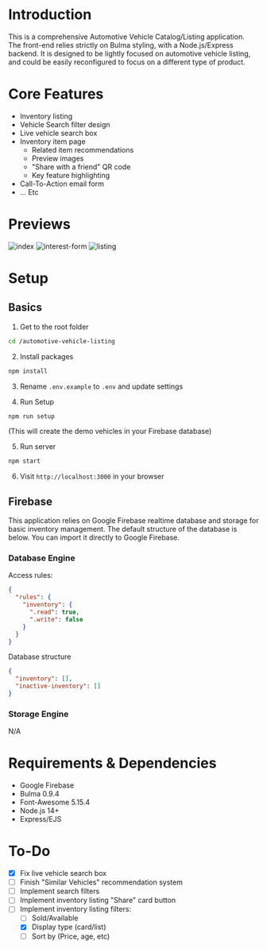# Introduction

This is a comprehensive Automotive Vehicle Catalog/Listing application. The front-end relies strictly on Bulma styling, with a Node.js/Express backend. It is designed to be lightly focused on automotive vehicle listing, and could be easily reconfigured to focus on a different type of product.

# Core Features

- Inventory listing
- Vehicle Search filter design
- Live vehicle search box
- Inventory item page
  - Related item recommendations
  - Preview images
  - "Share with a friend" QR code
  - Key feature highlighting
- Call-To-Action email form
- ... Etc

# Previews

![index](https://user-images.githubusercontent.com/38357871/229307852-7721f46d-d510-47f9-b2dc-8d90bb8f4e3e.png)
![interest-form](https://user-images.githubusercontent.com/38357871/229307858-86845c48-f5b9-478c-b9ba-e95d97422fe7.png)
![listing](https://user-images.githubusercontent.com/38357871/229307864-dd59726b-639d-4b44-8e43-74965ce1da13.png)

# Setup

## Basics

1. Get to the root folder

```bash
cd /automotive-vehicle-listing
```

2. Install packages

```bash
npm install
```

3. Rename `.env.example` to `.env` and update settings

4. Run Setup

```bash
npm run setup
```

(This will create the demo vehicles in your Firebase database)

5. Run server

```bash
npm start
```

6. Visit `http://localhost:3000` in your browser

## Firebase

This application relies on Google Firebase realtime database and storage for basic inventory management. The default structure of the database is below. You can import it directly to Google Firebase.

### Database Engine

Access rules:

```JSON
{
  "rules": {
    "inventory": {
      ".read": true,
      ".write": false
    }
  }
}
```

Database structure

```JSON
{
  "inventory": [],
  "inactive-inventory": []
}
```

### Storage Engine

N/A

# Requirements & Dependencies

- Google Firebase
- Bulma 0.9.4
- Font-Awesome 5.15.4
- Node.js 14+
- Express/EJS

# To-Do

- [X] Fix live vehicle search box
- [ ] Finish "Similar Vehicles" recommendation system
- [ ] Implement search filters
- [ ] Implement inventory listing "Share" card button
- [ ] Implement inventory listing filters:
  - [ ] Sold/Available
  - [X] Display type (card/list)
  - [ ] Sort by (Price, age, etc)
